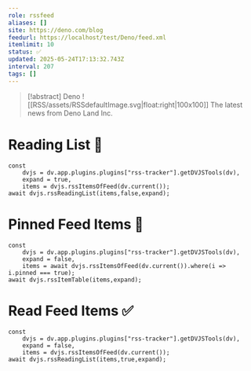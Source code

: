 ```yaml
---
role: rssfeed
aliases: []
site: https://deno.com/blog
feedurl: https://localhost/test/Deno/feed.xml
itemlimit: 10
status: ✅
updated: 2025-05-24T17:13:32.743Z
interval: 207
tags: []
---
```


> [!abstract] Deno
> ![[RSS/assets/RSSdefaultImage.svg|float:right|100x100]] The latest news from Deno Land Inc.

# Reading List 📑

~~~dataviewjs
const
	dvjs = dv.app.plugins.plugins["rss-tracker"].getDVJSTools(dv),
	expand = true,
	items = dvjs.rssItemsOfFeed(dv.current());
await dvjs.rssReadingList(items,false,expand);
~~~

# Pinned Feed Items 📍

~~~dataviewjs
const
	dvjs = dv.app.plugins.plugins["rss-tracker"].getDVJSTools(dv),
	expand = false,
	items = await dvjs.rssItemsOfFeed(dv.current()).where(i => i.pinned === true);
await dvjs.rssItemTable(items,expand);
~~~

# Read Feed Items ✅

~~~dataviewjs
const
	dvjs = dv.app.plugins.plugins["rss-tracker"].getDVJSTools(dv),
	expand = false,
	items = dvjs.rssItemsOfFeed(dv.current());
await dvjs.rssReadingList(items,true,expand);
~~~